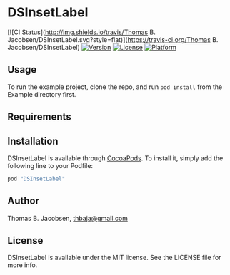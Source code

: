 # DSInsetLabel

[![CI Status](http://img.shields.io/travis/Thomas B. Jacobsen/DSInsetLabel.svg?style=flat)](https://travis-ci.org/Thomas B. Jacobsen/DSInsetLabel)
[![Version](https://img.shields.io/cocoapods/v/DSInsetLabel.svg?style=flat)](http://cocoapods.org/pods/DSInsetLabel)
[![License](https://img.shields.io/cocoapods/l/DSInsetLabel.svg?style=flat)](http://cocoapods.org/pods/DSInsetLabel)
[![Platform](https://img.shields.io/cocoapods/p/DSInsetLabel.svg?style=flat)](http://cocoapods.org/pods/DSInsetLabel)

## Usage

To run the example project, clone the repo, and run `pod install` from the Example directory first.

## Requirements

## Installation

DSInsetLabel is available through [CocoaPods](http://cocoapods.org). To install
it, simply add the following line to your Podfile:

```ruby
pod "DSInsetLabel"
```

## Author

Thomas B. Jacobsen, thbaja@gmail.com

## License

DSInsetLabel is available under the MIT license. See the LICENSE file for more info.

